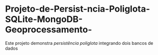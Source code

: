 # Projeto-de-Persist-ncia-Poliglota-SQLite-MongoDB-Geoprocessamento-
Este projeto demonstra *persistência poliglota* integrando dois bancos de dados
